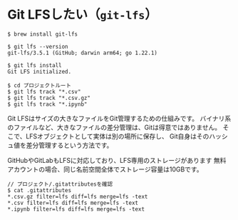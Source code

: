 # Git LFSしたい（``git-lfs``）

```console
$ brew install git-lfs

$ git lfs --version
git-lfs/3.5.1 (GitHub; darwin arm64; go 1.22.1)

$ git lfs install
Git LFS initialized.
```

```console
$ cd プロジェクトルート
$ git lfs track "*.csv"
$ git lfs track "*.csv.gz"
$ git lfs track "*.ipynb"
```

Git LFSはサイズの大きなファイルをGit管理するための仕組みです。
バイナリ系のファイルなど、大きなファイルの差分管理は、Gitは得意ではありません。
そこで、LFSオブジェクトとして実体は別の場所に保存し、
Git自身はそのハッシュ値を差分管理するという方法です。

GitHubやGitLabもLFSに対応しており、LFS専用のストレージがあります
無料アカウントの場合、同じ名前空間全体でストレージ容量は10GBです。

```console
// プロジェクト/.gitattributesを確認
$ cat .gitattributes
*.csv.gz filter=lfs diff=lfs merge=lfs -text
*.csv filter=lfs diff=lfs merge=lfs -text
*.ipynb filter=lfs diff=lfs merge=lfs -text
```
